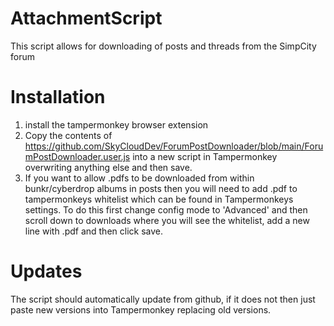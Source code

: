 # AttachmentScript
This script allows for downloading of posts and threads from the SimpCity forum

# Installation
1. install the tampermonkey browser extension
2. Copy the contents of https://github.com/SkyCloudDev/ForumPostDownloader/blob/main/ForumPostDownloader.user.js into a new script in Tampermonkey overwriting anything else and then save. 
3. If you want to allow .pdfs to be downloaded from within bunkr/cyberdrop albums in posts then you will need to add .pdf to tampermonkeys whitelist which can be found in Tampermonkeys settings. To do this first change config mode to 'Advanced' and then scroll down to downloads where you will see the whitelist, add a new line with .pdf and then click save.

# Updates
The script should automatically update from github, if it does not then just paste new versions into Tampermonkey replacing old versions.
